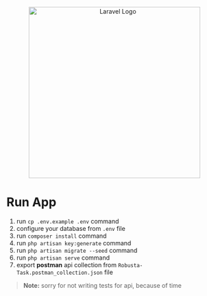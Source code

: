 <p align="center"><a href="https://laravel.com" target="_blank"><img src="https://raw.githubusercontent.com/laravel/art/master/logo-lockup/5%20SVG/2%20CMYK/1%20Full%20Color/laravel-logolockup-cmyk-red.svg" width="400" alt="Laravel Logo"></a></p>

# Run App
1. run `cp .env.example .env` command
2. configure your database from `.env` file
3. run `composer install` command
4. run `php artisan key:generate` command
5. run `php artisan migrate --seed` command
6. run `php artisan serve` command
7. export **postman** api collection from `Robusta-Task.postman_collection.json` file

> **Note:** sorry for not writing tests for api, because of time
